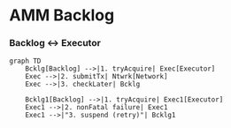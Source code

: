 # AMM Backlog

### Backlog <-> Executor
```mermaid
graph TD
    Bcklg[Backlog] -->|1. tryAcquire| Exec[Executor]
    Exec -->|2. submitTx| Ntwrk[Network]
    Exec -->|3. checkLater| Bcklg

    Bcklg1[Backlog] -->|1. tryAcquire| Exec1[Executor]
    Exec1 -->|2. nonFatal failure| Exec1
    Exec1 -->|"3. suspend (retry)"| Bcklg1
```
